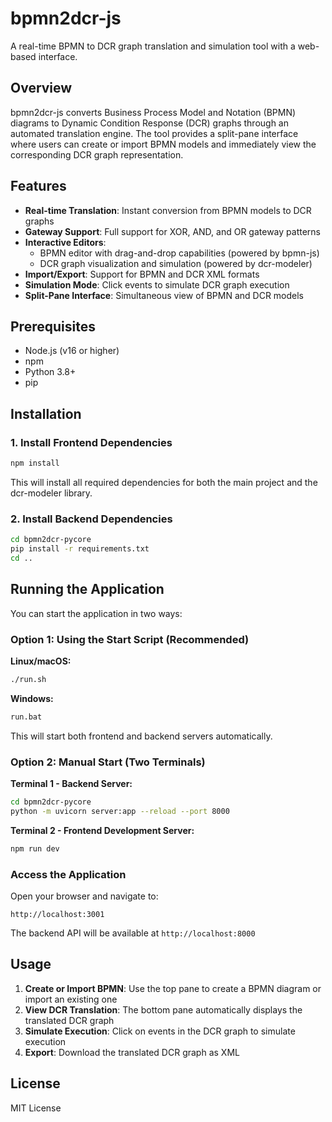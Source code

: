 <!--
 * @Author: Yue Zhou
 * @Date: 2025-10-22 22:59:45
 * @LastEditors: Yue Zhou
 * @LastEditTime: 2025-10-22 23:09:40
-->
# bpmn2dcr-js

A real-time BPMN to DCR graph translation and simulation tool with a web-based interface.

## Overview

bpmn2dcr-js converts Business Process Model and Notation (BPMN) diagrams to Dynamic Condition Response (DCR) graphs through an automated translation engine. The tool provides a split-pane interface where users can create or import BPMN models and immediately view the corresponding DCR graph representation.

## Features

- **Real-time Translation**: Instant conversion from BPMN models to DCR graphs
- **Gateway Support**: Full support for XOR, AND, and OR gateway patterns
- **Interactive Editors**:
  - BPMN editor with drag-and-drop capabilities (powered by bpmn-js)
  - DCR graph visualization and simulation (powered by dcr-modeler)
- **Import/Export**: Support for BPMN and DCR XML formats
- **Simulation Mode**: Click events to simulate DCR graph execution
- **Split-Pane Interface**: Simultaneous view of BPMN and DCR models

## Prerequisites

- Node.js (v16 or higher)
- npm
- Python 3.8+
- pip

## Installation

### 1. Install Frontend Dependencies

```bash
npm install
```

This will install all required dependencies for both the main project and the dcr-modeler library.

### 2. Install Backend Dependencies

```bash
cd bpmn2dcr-pycore
pip install -r requirements.txt
cd ..
```

## Running the Application

You can start the application in two ways:

### Option 1: Using the Start Script (Recommended)

**Linux/macOS:**
```bash
./run.sh
```

**Windows:**
```cmd
run.bat
```

This will start both frontend and backend servers automatically.

### Option 2: Manual Start (Two Terminals)

**Terminal 1 - Backend Server:**

```bash
cd bpmn2dcr-pycore
python -m uvicorn server:app --reload --port 8000
```

**Terminal 2 - Frontend Development Server:**

```bash
npm run dev
```

### Access the Application

Open your browser and navigate to:

```
http://localhost:3001
```

The backend API will be available at `http://localhost:8000`

## Usage

1. **Create or Import BPMN**: Use the top pane to create a BPMN diagram or import an existing one
2. **View DCR Translation**: The bottom pane automatically displays the translated DCR graph
3. **Simulate Execution**: Click on events in the DCR graph to simulate execution
4. **Export**: Download the translated DCR graph as XML

## License

MIT License
